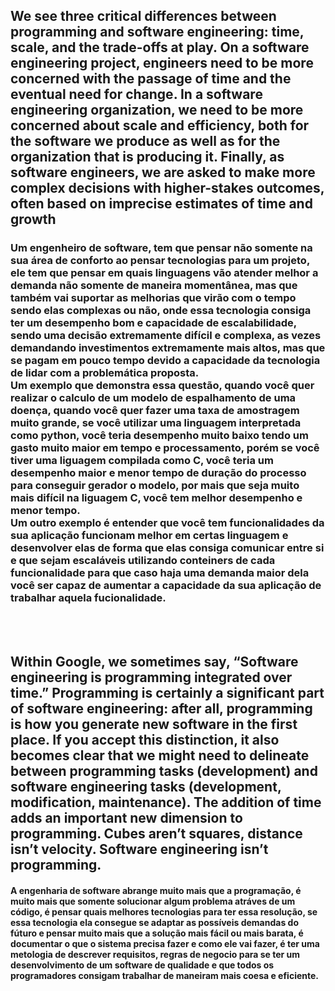 ## We see three critical differences between programming and software engineering: time, scale, and the trade-offs at play.   On a software engineering project, engineers need to be more concerned with the passage of time and the eventual need for change. In a software engineering organization, we need to be more concerned about scale and efficiency, both for the software we produce as well as for the organization that is producing it. Finally, as software engineers, we are asked to make more complex decisions with higher-stakes outcomes, often based on imprecise estimates of time and growth

### Um engenheiro de software, tem que pensar não somente na sua área de conforto ao pensar tecnologias para um projeto, ele tem que pensar em quais linguagens vão atender melhor a demanda não somente de maneira momentânea, mas que também vai suportar as melhorias que virão com o tempo sendo elas complexas ou não, onde essa tecnologia consiga ter um desempenho bom e capacidade de escalabilidade, sendo uma decisão extremamente difícil e complexa, as vezes demandando investimentos extremamente mais altos, mas que se pagam em pouco tempo devido a capacidade da tecnologia de lidar com a problemática proposta. <br>Um exemplo que demonstra essa questão, quando você quer realizar o calculo de um modelo de espalhamento de uma doença, quando você quer fazer uma taxa de amostragem muito grande, se você utilizar uma linguagem interpretada como python, você teria desempenho muito baixo tendo um gasto muito maior em tempo e processamento, porém se você tiver uma liguagem compilada como C, você teria um desempenho maior e menor tempo de duração do processo para conseguir gerador o modelo, por mais que seja muito mais difícil na liguagem C, você tem melhor desempenho e menor tempo. <br> Um outro exemplo é entender que você tem funcionalidades da sua aplicação funcionam melhor em certas linguagem e desenvolver elas de forma que elas consiga comunicar entre si e que sejam escaláveis utilizando conteiners de cada funcionalidade para que caso haja uma demanda maior dela você ser capaz de aumentar a capacidade da sua aplicação de trabalhar aquela fucionalidade.
<br><br>

## Within Google, we sometimes say, “Software engineering is programming integrated over time.” Programming  is certainly a significant part of software engineering: after all, programming is how you generate new software in the first place. If you accept this distinction, it also becomes clear that we might need to delineate between programming tasks (development) and software engineering tasks (development, modification, maintenance). The addition of time adds an important new dimension to programming. Cubes aren’t squares, distance isn’t velocity. Software engineering isn’t programming.

#### A engenharia de software abrange muito mais que a programação, é muito mais que somente solucionar algum problema atráves de um código, é pensar quais melhores tecnologias para ter essa resolução, se essa tecnologia ela consegue se adaptar as possíveis demandas do fúturo e pensar muito mais que a solução mais fácil ou mais barata, é documentar o que o sistema precisa fazer e como ele vai fazer, é ter uma metologia de descrever requisitos, regras de negocio para se ter um desenvolvimento de um software de qualidade e que todos os programadores consigam trabalhar de maneiram mais coesa e eficiente.
